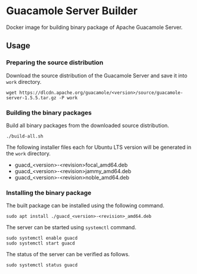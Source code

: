 # Guacamole Server Builder

Docker image for building binary package of Apache Guacamole Server.

## Usage

### Preparing the source distribution

Download the source distribution of the Guacamole Server and save it into `work` directory.

```
wget https://dlcdn.apache.org/guacamole/<version>/source/guacamole-server-1.5.5.tar.gz -P work
```

### Building the binary packages

Build all binary packages from the downloaded source distribution.

```
./build-all.sh
```

The following installer files each for Ubuntu LTS version will be generated in the `work` directory.

* guacd_\<version\>-\<revision\>focal_amd64.deb
* guacd_\<version\>-\<revision\>jammy_amd64.deb
* guacd_\<version\>-\<revision\>noble_amd64.deb

### Installing the binary package

The built package can be installed using the following command.
```
sudo apt install ./guacd_<version>-<revision>_amd64.deb
```

The server can be started using `systemctl` command.
```
sudo systemctl enable guacd
sudo systemctl start guacd
```

The status of the server can be verified as follows.
```
sudo systemctl status guacd
```
